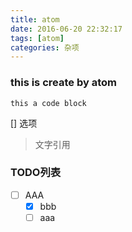 ```yaml
---
title: atom
date: 2016-06-20 22:32:17
tags: [atom]
categories: 杂项
---
```

### this is create by atom

```
this a code block  

```

[] 选项

>文字引用

### TODO列表

- [ ] AAA
  - [x] bbb
  - [ ] aaa

